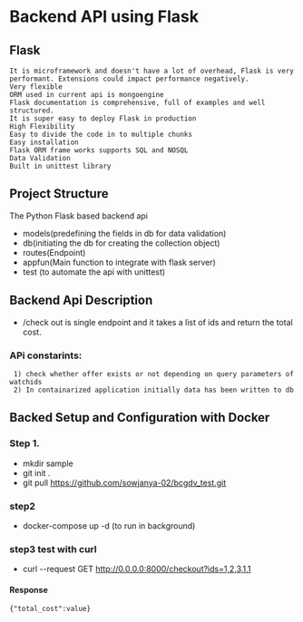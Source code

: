 # Backend API using Flask

## Flask
    It is microframework and doesn't have a lot of overhead, Flask is very performant. Extensions could impact performance negatively.
    Very flexible
    ORM used in current api is mongoengine
    Flask documentation is comprehensive, full of examples and well structured.
    It is super easy to deploy Flask in production 
    High Flexibility
    Easy to divide the code in to multiple chunks
    Easy installation
    Flask ORM frame works supports SQL and NOSQL
    Data Validation
    Built in unittest library


## Project Structure
The Python Flask based backend api
   * models(predefining the fields in db for data validation)
   * db(initiating the db for creating the collection object)
   * routes(Endpoint)
   * appfun(Main function to integrate with flask server)
   * test (to automate the api with unittest)
     
## Backend Api Description
  * /check out is single endpoint and it takes a list of ids and return the total cost.
  ### APi constarints:
     1) check whether offer exists or not depending on query parameters of watchids
     2) In containarized application initially data has been written to db 

## Backed Setup and Configuration with Docker

### Step 1.
   * mkdir sample
   * git init .
   * git pull  https://github.com/sowjanya-02/bcgdv_test.git
   
### step2
 * docker-compose up -d (to run in background)

### step3 test with curl
   * curl --request GET  http://0.0.0.0:8000/checkout?ids=1,2,3,1,1
   #### Response
    {"total_cost":value}
   

   
   
   
   
   
 





